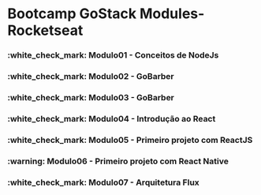 <h1>Bootcamp GoStack Modules- Rocketseat</h1>

<h3>:white_check_mark: Modulo01 - Conceitos de NodeJs</h3>
<h3>:white_check_mark: Modulo02 - GoBarber</h3>
<h3>:white_check_mark: Modulo03 - GoBarber</h3>
<h3>:white_check_mark: Modulo04 - Introdução ao React</h3>
<h3>:white_check_mark: Modulo05 - Primeiro projeto com ReactJS</h3>
<h3>:warning: Modulo06 - Primeiro projeto com React Native</h3>
<h3>:white_check_mark: Modulo07 - Arquitetura Flux</h3>
